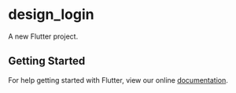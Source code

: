 # design_login

A new Flutter project.

## Getting Started

For help getting started with Flutter, view our online
[documentation](https://flutter.io/).
